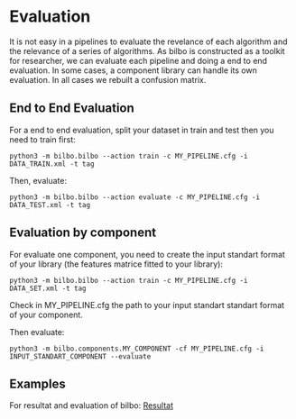 # Evaluation


It is not easy in a pipelines to evaluate the revelance of each algorithm and the relevance of a series of algorithms. As bilbo is constructed as a toolkit for researcher, we can evaluate each pipeline and doing a end to end evaluation. In some cases, a component library can handle its own evaluation. In all cases we rebuilt a confusion matrix.

## End to End Evaluation

For a end to end evaluation, split your dataset in train and test then you need to train first:
```
python3 -m bilbo.bilbo --action train -c MY_PIPELINE.cfg -i DATA_TRAIN.xml -t tag
```

Then, evaluate:
```
python3 -m bilbo.bilbo --action evaluate -c MY_PIPELINE.cfg -i DATA_TEST.xml -t tag
```

## Evaluation by component

For evaluate one component, you need to create the input standart format of your library (the features matrice fitted to your library):

```
python3 -m bilbo.bilbo --action train -c MY_PIPELINE.cfg -i DATA_SET.xml -t tag
```

Check in MY_PIPELINE.cfg the path to your input standart standart format of your component.


Then evaluate:

```
python3 -m bilbo.components.MY_COMPONENT -cf MY_PIPELINE.cfg -i INPUT_STANDART_COMPONENT --evaluate
```


## Examples

For resultat and evaluation of bilbo: [Resultat](scores.html) 


